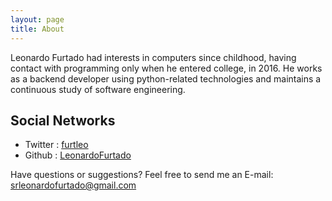 ```yaml
---
layout: page
title: About
---
```


Leonardo Furtado had interests in computers since childhood, having contact with programming only when he entered college, in 2016. He works as a backend developer using python-related technologies and maintains a continuous study of software engineering.

## Social Networks

- Twitter : [furtleo](https://twitter.com/furtleo)
- Github : [LeonardoFurtado](https://github.com/LeonardoFurtado)

Have questions or suggestions? Feel free to send me an E-mail: srleonardofurtado@gmail.com
